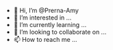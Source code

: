 - 👋 Hi, I’m @Prerna-Amy
- 👀 I’m interested in ...
- 🌱 I’m currently learning ...
- 💞️ I’m looking to collaborate on ...
- 📫 How to reach me ...

<!---
Prerna-Amy/Prerna-Amy is a ✨ special ✨ repository because its `README.md` (this file) appears on your GitHub profile.
You can click the Preview link to take a look at your changes.
--->
